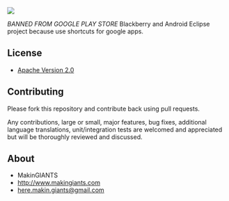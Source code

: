 <img src="http://1.bp.blogspot.com/-ZXJ12NP34Wo/UWB53UhJDGI/AAAAAAAABuc/K6igS3kHuss/s640/banner+google.jpg">

*BANNED FROM GOOGLE PLAY STORE*
Blackberry and Android Eclipse project because use shortcuts for google apps.


## License

* [Apache Version 2.0](http://www.apache.org/licenses/LICENSE-2.0.html)


## Contributing

Please fork this repository and contribute back using pull requests.

Any contributions, large or small, major features, bug fixes, additional
language translations, unit/integration tests are welcomed and appreciated
but will be thoroughly reviewed and discussed.


## About

+ MakinGIANTS
+ http://www.makingiants.com
+ here.makin.giants@gmail.com
